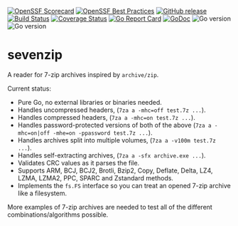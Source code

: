 [![OpenSSF Scorecard](https://api.securityscorecards.dev/projects/github.com/bodgit/sevenzip/badge)](https://securityscorecards.dev/viewer/?uri=github.com/bodgit/sevenzip)
[![OpenSSF Best Practices](https://www.bestpractices.dev/projects/6882/badge)](https://www.bestpractices.dev/projects/6882)
[![GitHub release](https://img.shields.io/github/v/release/bodgit/sevenzip)](https://github.com/bodgit/sevenzip/releases)
[![Build Status](https://img.shields.io/github/actions/workflow/status/bodgit/sevenzip/build.yml?branch=main)](https://github.com/bodgit/sevenzip/actions?query=workflow%3ABuild)
[![Coverage Status](https://coveralls.io/repos/github/bodgit/sevenzip/badge.svg?branch=master)](https://coveralls.io/github/bodgit/sevenzip?branch=master)
[![Go Report Card](https://goreportcard.com/badge/github.com/bodgit/sevenzip)](https://goreportcard.com/report/github.com/bodgit/sevenzip)
[![GoDoc](https://godoc.org/github.com/bodgit/sevenzip?status.svg)](https://godoc.org/github.com/bodgit/sevenzip)
![Go version](https://img.shields.io/badge/Go-1.20-brightgreen.svg)
![Go version](https://img.shields.io/badge/Go-1.19-brightgreen.svg)

sevenzip
========

A reader for 7-zip archives inspired by `archive/zip`.

Current status:

* Pure Go, no external libraries or binaries needed.
* Handles uncompressed headers, (`7za a -mhc=off test.7z ...`).
* Handles compressed headers, (`7za a -mhc=on test.7z ...`).
* Handles password-protected versions of both of the above (`7za a -mhc=on|off -mhe=on -ppassword test.7z ...`).
* Handles archives split into multiple volumes, (`7za a -v100m test.7z ...`).
* Handles self-extracting archives, (`7za a -sfx archive.exe ...`).
* Validates CRC values as it parses the file.
* Supports ARM, BCJ, BCJ2, Brotli, Bzip2, Copy, Deflate, Delta, LZ4, LZMA, LZMA2, PPC, SPARC and Zstandard methods.
* Implements the `fs.FS` interface so you can treat an opened 7-zip archive like a filesystem.

More examples of 7-zip archives are needed to test all of the different combinations/algorithms possible.
